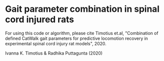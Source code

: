 # Gait parameter combination in spinal cord injured rats
For using this code or algorithm, please cite Timotius et.al, "Combination of defined CatWalk gait parameters for predictive locomotion recovery in experimental spinal cord injury rat models", 2020.

Ivanna K. Timotius & Radhika Puttagunta (2020)

